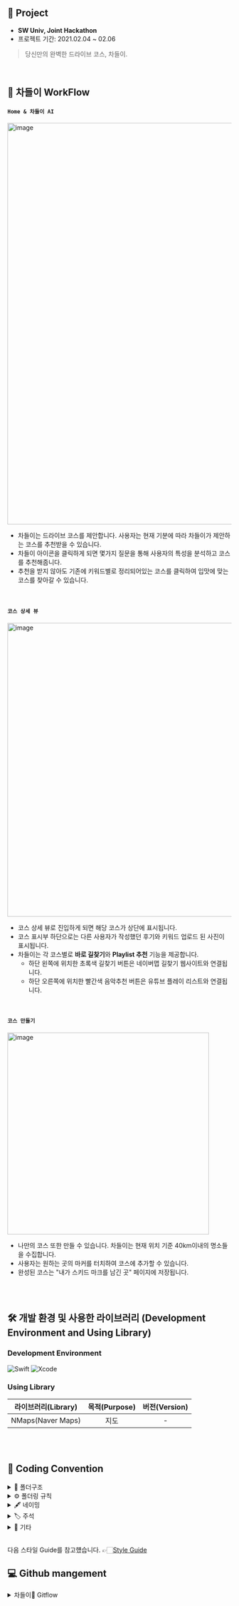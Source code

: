 ## 🚙 Project

* <b> SW Univ, Joint Hackathon </b>
* 프로젝트 기간: 2021.02.04 ~ 02.06
> 당신만의 완벽한 드라이브 코스, 차들이.


<br>

## 🚙 차들이 WorkFlow


#### `Home & 차들이 AI `  


<img width="901" alt="image" src="https://user-images.githubusercontent.com/42789819/107106525-76e04580-686f-11eb-9340-fd900a47034a.png">


* 차들이는 드라이브 코스를 제안합니다. 사용자는 현재 기분에 따라 차들이가 제안하는 코스를 추천받을 수 있습니다.
* 차들이 아이콘을 클릭하게 되면 몇가지 질문을 통해 사용자의 특성을 분석하고 코스를 추천해줍니다.
* 추천을 받지 않아도 기존에 키워드별로 정리되어있는 코스를 클릭하여 입맛에 맞는 코스를 찾아갈 수 있습니다.


<br>

#### `코스 상세 뷰`


<img width="659" alt="image" src="https://user-images.githubusercontent.com/42789819/107106783-ac396300-6870-11eb-8c0e-0d3626b160c1.png">


* 코스 상세 뷰로 진입하게 되면 해당 코스가 상단에 표시됩니다.
* 코스 표시부 하단으로는 다른 사용자가 작성했던 후기와 키워드 업로드 된 사진이 표시됩니다.
* 차들이는 각 코스별로 **바로 길찾기**와 **Playlist 추천** 기능을 제공합니다.
    * 하단 왼쪽에 위치한 초록색 길찾기 버튼은 네이버맵 길찾기 웹사이트와 연결됩니다.
    * 하단 오른쪽에 위치한 빨간색 음악추천 버튼은 유튜브 플레이 리스트와 연결됩니다.


<br>

#### `코스 만들기`


<img width="453" alt="image" src="https://user-images.githubusercontent.com/42789819/107107179-bd836f00-6872-11eb-9da7-af4c7fb9df06.png">


* 나만의 코스 또한 만들 수 있습니다. 차들이는 현재 위치 기준 40km이내의 명소들을 수집합니다.
* 사용자는 원하는 곳의 마커를 터치하여 코스에 추가할 수 있습니다.
* 완성된 코스는 "내가 스키드 마크를 남긴 곳" 페이지에 저장됩니다.


<br>
<br>

## 🛠 개발 환경 및 사용한 라이브러리 (Development Environment and Using Library)

### Development Environment

![Swift](https://img.shields.io/badge/Swift-5.0-orange.svg) ![Xcode](https://img.shields.io/badge/Xcode-12-blue.svg)


### Using Library  
| 라이브러리(Library) | 목적(Purpose) | 버전(Version) |
|:---:|:----------:|:----:|
| NMaps(Naver Maps)   | 지도 | - |


<br>
 <br>
 
 ## 📜 Coding Convention 
 <details>
 <summary> 📂 폴더구조 </summary>
 <div markdown="1">       

<br>

---
**Resources**
* AppDelegate
* SceneDelegate
* Assets.xcassets
* Storyboard
* APIService
    * APIConstant
* Font

**Sources**
* VC
* Class
* Cell
* Model
    * GenericResponse
* Extension
            
**Info.plist**

<br>


<img width="228" alt="Chadri-iOS xcodeproj 2021-02-04 21-41-37" src="https://user-images.githubusercontent.com/42789819/106894097-d3d5e180-6731-11eb-9a45-33ea43f4938e.png">


<br>
 </div>
 </details>
 
 
 <details>
 <summary> ⚙️ 폴더링 규칙 </summary>
 <div markdown="1"> 
 
 <br>
 
 ---
- 폴더링 한 후 Sources 폴더에 있는 파일들은 각 파일 하위에 자신 스토리보드 이름에 해당하는 폴더를 만들어 관리합니다. 


<img width="233" alt="Chadri-iOS xcodeproj 2021-02-04 21-39-15" src="https://user-images.githubusercontent.com/42789819/106894156-e9e3a200-6731-11eb-8f35-cb2f7d380acb.png">

- 파일 네이밍 시, 접두에 스토리보드이름을 붙여서 네이밍합니다.
    -  (ex. 스토리보드 이름이 Main, Watering이라고 가정했을 때 cell파일 생성 시 MainBlahblahCVC, WateringBlahblahTVC와 같이 네이밍합니다.)
        

 </div>
 </details>



<details>
<summary> 🖋 네이밍 </summary>
<div markdown="1">       

<br>

---
**Class & Struct**

- 클래스/구조체 이름은 **UpperCamelCase**를 사용합니다.

- 클래스 이름에는 접두사를 붙이지 않습니다.

 좋은 예 >

  ```swift
  class ChadriView: UIView
  ```

 나쁜 예 >

  ```swift
  struct chadriCarInfo { }
  ```

**함수 & 변수 & 상수**

- 함수와 변수에는 **lowerCamelCase**를 사용합니다.

- 버튼명에는 **Btn 약자**를 사용합니다.

- 모든 IBOutlet에는 해당 클래스명을 뒤에 붙입니다. 
    - ~~ImageView, ~~Label, ~~TextField와 같이 속성값을 붙여줍니다.


 좋은 예 >

  ```swift
  @IBOutlet weak var chadriMainView: UIView!
  @IBOutlet weak var chadriTableView: UITableView!
  ```

 나쁜 예 >

  ```swift
  @IBOutlet weak var ScrollView: UIScrollView!
  @IBOutlet weak var tagcollectionview: UICollectionView!
  @IBOutlet weak var tableview: UITableView!
  ```

</div>
</details>
 
 
 
 <details>
 <summary> 🏷 주석 </summary>
 <div markdown="1">       
 
 <br>

---
 - `// MARK:` 를 사용해서 연관된 코드를 구분짓습니다.
 - `///` 를 사용해서 문서화에 사용되는 주석을 남깁니다. (ex. /// 사용자 프로필을 그려주는 뷰)
 <br>

 </div>
 </details>


<details>
<summary> 📎 기타 </summary>
<div markdown="1">       

<br>

---
- viewDidLoad() 내에는 **Function만 위치**시킵니다.
- 중복되는 부분들은 +Extension.swift로 만들어 활용합니다.
- 메인컬러와 같이 자주 쓰이는 컬러들은 Asset에 Color Set을 만들어서 사용합니다.
- , 뒤에 반드시 띄어쓰기를 합니다.
- 함수끼리 1줄 개행합니다.
- 중괄호는 아래와 같은 형식으로 사용합니다.
```swift
if (condition){

  Statements
  /*
  ...
  */
  
}
```
</div>
</details>
 
 
<br>

 다음 스타일 Guide를 참고헀습니다. 👉🏻[Style Guide](https://github.com/StyleShare/swift-style-guide)


## 💻 Github mangement

<details>
<summary> 차들이🚙 Gitflow </summary>
<div markdown="1">       

---
- main 브랜치

 메인(main): 메인 브랜치

 기능(차들이 뷰이름): 기능별 (뷰별) 로컬 브랜치 

- 커밋 메세지는 다른 사람들이 봐도 이해할 수 있게 써주세요.


<br>

예시)
```
- Main
   ├── chadriMainView(각 Local Branch)
   ├── chadriCourseMakingView    
   └── chadriMyPageView
```

<br>
</div>
</details>
  

<br>
<br>


